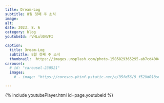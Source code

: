 ```yaml
---
title: Dream-Log
subtitle: 8월 첫째 주 소식
image:
alt: 
date: 2023. 8. 6
category: blog
youtubeId: rVHLul0NVFI

caption:
  title: Dream-Log
  subtitle: 8월 첫째 주 소식
  thumbnail:  https://images.unsplash.com/photo-1585829365295-ab7cd400c167?ixlib=rb-4.0.3&ixid=MnwxMjA3fDB8MHxwaG90by1wYWdlfHx8fGVufDB8fHx8&auto=format&fit=crop&w=2370&q=80
carousel:
  # id: "carousel-230521"
  images:
    # - image: "https://coresos-phinf.pstatic.net/a/35fd56/9_f52Ud018svc1car3gdv72ax5_hbjcak.jpg?type=e1920_std&cors=band"

---
```

{% include youtubePlayer.html id=page.youtubeId %}
